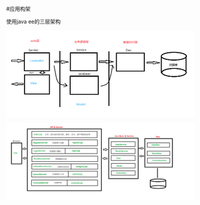 #应用构架

使用java ee的三层架构

![架构1](https://github.com/131213web/ProjectTask/blob/master/tasks/task05/arch1.png "arch1")

![架构2](https://github.com/131213web/ProjectTask/blob/master/tasks/task05/arch2.png "arch2")
